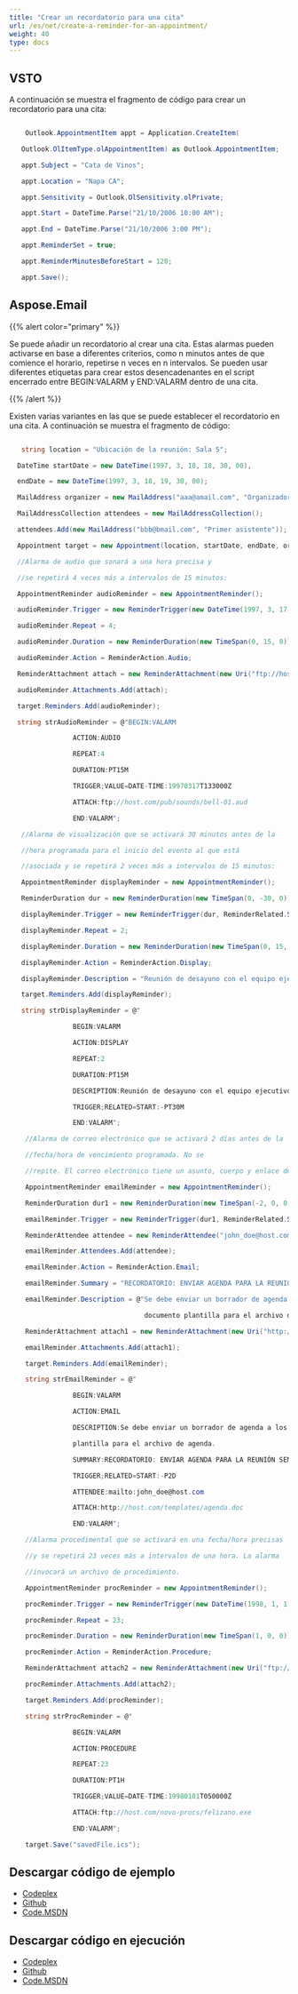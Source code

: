 ```yaml
---
title: "Crear un recordatorio para una cita"
url: /es/net/create-a-reminder-for-an-appointment/
weight: 40
type: docs
---
```


## **VSTO**
A continuación se muestra el fragmento de código para crear un recordatorio para una cita:

``` cs

    Outlook.AppointmentItem appt = Application.CreateItem(

   Outlook.OlItemType.olAppointmentItem) as Outlook.AppointmentItem;

   appt.Subject = "Cata de Vinos";

   appt.Location = "Napa CA";

   appt.Sensitivity = Outlook.OlSensitivity.olPrivate;

   appt.Start = DateTime.Parse("21/10/2006 10:00 AM");

   appt.End = DateTime.Parse("21/10/2006 3:00 PM");

   appt.ReminderSet = true;

   appt.ReminderMinutesBeforeStart = 120;

   appt.Save();


```
## **Aspose.Email**
{{% alert color="primary" %}} 

Se puede añadir un recordatorio al crear una cita. Estas alarmas pueden activarse en base a diferentes criterios, como n minutos antes de que comience el horario, repetirse n veces en n intervalos. Se pueden usar diferentes etiquetas para crear estos desencadenantes en el script encerrado entre BEGIN:VALARM y END:VALARM dentro de una cita.

{{% /alert %}} 

Existen varias variantes en las que se puede establecer el recordatorio en una cita. A continuación se muestra el fragmento de código:

``` cs

   string location = "Ubicación de la reunión: Sala 5";

  DateTime startDate = new DateTime(1997, 3, 18, 18, 30, 00),

  endDate = new DateTime(1997, 3, 18, 19, 30, 00);

  MailAddress organizer = new MailAddress("aaa@amail.com", "Organizador");

  MailAddressCollection attendees = new MailAddressCollection();

  attendees.Add(new MailAddress("bbb@bmail.com", "Primer asistente"));

  Appointment target = new Appointment(location, startDate, endDate, organizer, attendees);

  //Alarma de audio que sonará a una hora precisa y

  //se repetirá 4 veces más a intervalos de 15 minutos:

  AppointmentReminder audioReminder = new AppointmentReminder();

  audioReminder.Trigger = new ReminderTrigger(new DateTime(1997, 3, 17, 13, 30, 0, DateTimeKind.Utc));

  audioReminder.Repeat = 4;

  audioReminder.Duration = new ReminderDuration(new TimeSpan(0, 15, 0));

  audioReminder.Action = ReminderAction.Audio;

  ReminderAttachment attach = new ReminderAttachment(new Uri("ftp://host.com/pub/sounds/bell-01.aud"));

  audioReminder.Attachments.Add(attach);

  target.Reminders.Add(audioReminder);

  string strAudioReminder = @"BEGIN:VALARM

                ACTION:AUDIO

                REPEAT:4

                DURATION:PT15M

                TRIGGER;VALUE=DATE-TIME:19970317T133000Z

                ATTACH:ftp://host.com/pub/sounds/bell-01.aud

                END:VALARM";

   //Alarma de visualización que se activará 30 minutos antes de la

   //hora programada para el inicio del evento al que está

   //asociada y se repetirá 2 veces más a intervalos de 15 minutos:

   AppointmentReminder displayReminder = new AppointmentReminder();

   ReminderDuration dur = new ReminderDuration(new TimeSpan(0, -30, 0));

   displayReminder.Trigger = new ReminderTrigger(dur, ReminderRelated.Start);

   displayReminder.Repeat = 2;

   displayReminder.Duration = new ReminderDuration(new TimeSpan(0, 15, 0));

   displayReminder.Action = ReminderAction.Display;

   displayReminder.Description = "Reunión de desayuno con el equipo ejecutivo a las 8:30 AM EST";

   target.Reminders.Add(displayReminder);

   string strDisplayReminder = @"

                BEGIN:VALARM

                ACTION:DISPLAY

                REPEAT:2

                DURATION:PT15M

                DESCRIPTION:Reunión de desayuno con el equipo ejecutivo a las 8:30 AM EST

                TRIGGER;RELATED=START:-PT30M

                END:VALARM";

    //Alarma de correo electrónico que se activará 2 días antes de la

    //fecha/hora de vencimiento programada. No se

    //repite. El correo electrónico tiene un asunto, cuerpo y enlace de archivo adjunto.

    AppointmentReminder emailReminder = new AppointmentReminder();

    ReminderDuration dur1 = new ReminderDuration(new TimeSpan(-2, 0, 0, 0));

    emailReminder.Trigger = new ReminderTrigger(dur1, ReminderRelated.Start);

    ReminderAttendee attendee = new ReminderAttendee("john_doe@host.com");

    emailReminder.Attendees.Add(attendee);

    emailReminder.Action = ReminderAction.Email;

    emailReminder.Summary = "RECORDATORIO: ENVIAR AGENDA PARA LA REUNIÓN SEMANAL DEL PERSONAL";

    emailReminder.Description = @"Se debe enviar un borrador de agenda a los asistentes de la reunión semanal de gerentes (MGR-LIST). Adjunto se encuentra un enlace al

                                  documento plantilla para el archivo de agenda.";

    ReminderAttachment attach1 = new ReminderAttachment(new Uri("http://host.com/templates/agenda.doc"));

    emailReminder.Attachments.Add(attach1);

    target.Reminders.Add(emailReminder);

    string strEmailReminder = @"

                BEGIN:VALARM

                ACTION:EMAIL

                DESCRIPTION:Se debe enviar un borrador de agenda a los asistentes de la reunión semanal de gerentes (MGR-LIST). Adjunto se encuentra un enlace al documento

                plantilla para el archivo de agenda.

                SUMMARY:RECORDATORIO: ENVIAR AGENDA PARA LA REUNIÓN SEMANAL DEL PERSONAL

                TRIGGER;RELATED=START:-P2D

                ATTENDEE:mailto:john_doe@host.com

                ATTACH:http://host.com/templates/agenda.doc

                END:VALARM";

    //Alarma procedimental que se activará en una fecha/hora precisas

    //y se repetirá 23 veces más a intervalos de una hora. La alarma

    //invocará un archivo de procedimiento.

    AppointmentReminder procReminder = new AppointmentReminder();

    procReminder.Trigger = new ReminderTrigger(new DateTime(1998, 1, 1, 5, 0, 0, DateTimeKind.Utc));

    procReminder.Repeat = 23;

    procReminder.Duration = new ReminderDuration(new TimeSpan(1, 0, 0));

    procReminder.Action = ReminderAction.Procedure;

    ReminderAttachment attach2 = new ReminderAttachment(new Uri("ftp://host.com/novo-procs/felizano.exe"));

    procReminder.Attachments.Add(attach2);

    target.Reminders.Add(procReminder);

    string strProcReminder = @"

                BEGIN:VALARM

                ACTION:PROCEDURE

                REPEAT:23

                DURATION:PT1H

                TRIGGER;VALUE=DATE-TIME:19980101T050000Z

                ATTACH:ftp://host.com/novo-procs/felizano.exe

                END:VALARM";

    target.Save("savedFile.ics");


```
## **Descargar código de ejemplo**
- [Codeplex](https://asposevsto.codeplex.com/releases/view/616980)
- [Github](https://github.com/aspose-email/Aspose.Email-for-.NET/releases/tag/AsposeEmailVsVSTOv1.1)
- [Code.MSDN](https://code.msdn.microsoft.com/AsposeEmail-Vs-VSTO-fa535977)
## **Descargar código en ejecución**
- [Codeplex](https://asposevsto.codeplex.com/SourceControl/latest#Aspose.Email)
- [Github](https://github.com/aspose-email/Aspose.Email-for-.NET/tree/master/Plugins/Aspose.Email%20Vs%20VSTO%20Outlook/Code%20Comparison%20of%20Common%20Features/Create%20a%20Reminder%20for%20an%20Appointment)
- [Code.MSDN](https://code.msdn.microsoft.com/AsposeEmail-Vs-VSTO-fa535977/view/SourceCode#content)